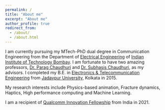 ```yaml
---
permalink: /
title: "About me"
excerpt: "About me"
author_profile: true
redirect_from: 
  - /about/
  - /about.html
---
```


I am currently pursuing my MTech-PhD dual degree in Communication Engineering from the Department of [Electrical Engineering](https://www.ee.iitb.ac.in/web) 
of [Indian Institute of Technology Bombay](https://www.iitb.ac.in/). I am fortunate to have two amazing professors, 
[Dr. Parag Chaudhuri](https://www.cse.iitb.ac.in/~paragc/) and [Dr. Subhasis Chaudhuri](https://www.ee.iitb.ac.in/~sc/), as my advisors. 
I completed my B.E. in [Electronics & Telecommunication Engineering](http://www.jaduniv.edu.in/view_department.php?deptid=84) from [Jadavpur University](http://www.jaduniv.edu.in/), Kolkata in 2015. 

My research interests include Physics-based animation, Fracture dynamics, Haptics, High performance computing and Machine Learning.

I am a recipient of [Qualcomm Innovation Fellowship](https://www.qualcomm.com/research/university-relations/innovation-fellowship/2021-india) from India in 2021.
